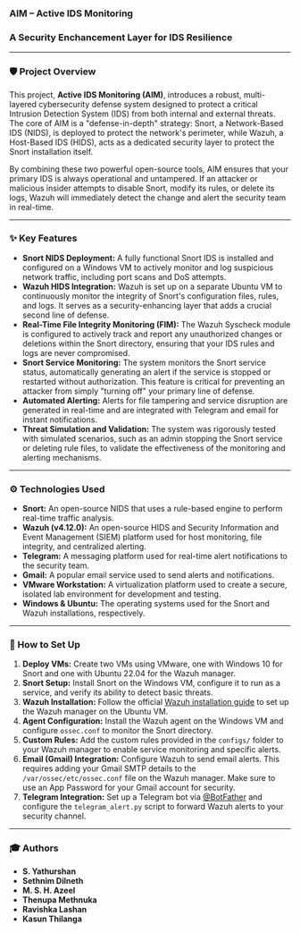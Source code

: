 ### AIM – Active IDS Monitoring


### A Security Enchancement Layer for IDS Resilience

---

### 🛡️ Project Overview

This project, **Active IDS Monitoring (AIM)**, introduces a robust, multi-layered cybersecurity defense system designed to protect a critical Intrusion Detection System (IDS) from both internal and external threats. The core of AIM is a "defense-in-depth" strategy: Snort, a Network-Based IDS (NIDS), is deployed to protect the network's perimeter, while Wazuh, a Host-Based IDS (HIDS), acts as a dedicated security layer to protect the Snort installation itself.

By combining these two powerful open-source tools, AIM ensures that your primary IDS is always operational and untampered. If an attacker or malicious insider attempts to disable Snort, modify its rules, or delete its logs, Wazuh will immediately detect the change and alert the security team in real-time.

---

### ✨ Key Features

* **Snort NIDS Deployment:** A fully functional Snort IDS is installed and configured on a Windows VM to actively monitor and log suspicious network traffic, including port scans and DoS attempts.
* **Wazuh HIDS Integration:** Wazuh is set up on a separate Ubuntu VM to continuously monitor the integrity of Snort's configuration files, rules, and logs. It serves as a security-enhancing layer that adds a crucial second line of defense.
* **Real-Time File Integrity Monitoring (FIM):** The Wazuh Syscheck module is configured to actively track and report any unauthorized changes or deletions within the Snort directory, ensuring that your IDS rules and logs are never compromised.
* **Snort Service Monitoring:** The system monitors the Snort service status, automatically generating an alert if the service is stopped or restarted without authorization. This feature is critical for preventing an attacker from simply "turning off" your primary line of defense.
* **Automated Alerting:** Alerts for file tampering and service disruption are generated in real-time and are integrated with Telegram and email for instant notifications.
* **Threat Simulation and Validation:** The system was rigorously tested with simulated scenarios, such as an admin stopping the Snort service or deleting rule files, to validate the effectiveness of the monitoring and alerting mechanisms.

---

### ⚙️ Technologies Used

* **Snort:** An open-source NIDS that uses a rule-based engine to perform real-time traffic analysis.
* **Wazuh (v4.12.0):** An open-source HIDS and Security Information and Event Management (SIEM) platform used for host monitoring, file integrity, and centralized alerting.
* **Telegram:** A messaging platform used for real-time alert notifications to the security team.
* **Gmail:** A popular email service used to send alerts and notifications.
* **VMware Workstation:** A virtualization platform used to create a secure, isolated lab environment for development and testing.
* **Windows & Ubuntu:** The operating systems used for the Snort and Wazuh installations, respectively.

---

### 🚀 How to Set Up

1.  **Deploy VMs:** Create two VMs using VMware, one with Windows 10 for Snort and one with Ubuntu 22.04 for the Wazuh manager.
2.  **Snort Setup:** Install Snort on the Windows VM, configure it to run as a service, and verify its ability to detect basic threats.
3.  **Wazuh Installation:** Follow the official [Wazuh installation guide](https://documentation.wazuh.com/) to set up the Wazuh manager on the Ubuntu VM.
4.  **Agent Configuration:** Install the Wazuh agent on the Windows VM and configure `ossec.conf` to monitor the Snort directory.
5.  **Custom Rules:** Add the custom rules provided in the `configs/` folder to your Wazuh manager to enable service monitoring and specific alerts.
6.  **Email (Gmail) Integration:** Configure Wazuh to send email alerts. This requires adding your Gmail SMTP details to the `/var/ossec/etc/ossec.conf` file on the Wazuh manager. Make sure to use an App Password for your Gmail account for security.
7.  **Telegram Integration:** Set up a Telegram bot via [@BotFather](https://t.me/botfather) and configure the `telegram_alert.py` script to forward Wazuh alerts to your security channel.

---

### 🎓 Authors

* **S. Yathurshan**
* **Sethnim Dilneth**
* **M. S. H. Azeel**
* **Thenupa Methnuka**
* **Ravishka Lashan**
* **Kasun Thilanga**

